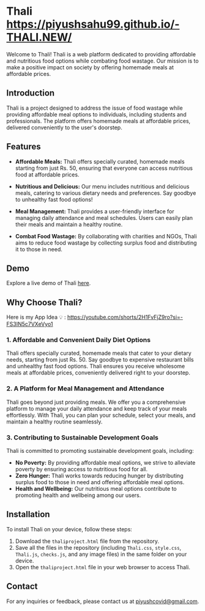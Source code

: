 # Thali https://piyushsahu99.github.io/-THALI.NEW/

Welcome to Thali! Thali is a web platform dedicated to providing affordable and nutritious food options while combating food wastage. Our mission is to make a positive impact on society by offering homemade meals at affordable prices.

## Introduction

Thali is a project designed to address the issue of food wastage while providing affordable meal options to individuals, including students and professionals. The platform offers homemade meals at affordable prices, delivered conveniently to the user's doorstep.

## Features

- **Affordable Meals:** Thali offers specially curated, homemade meals starting from just Rs. 50, ensuring that everyone can access nutritious food at affordable prices.
  
- **Nutritious and Delicious:** Our menu includes nutritious and delicious meals, catering to various dietary needs and preferences. Say goodbye to unhealthy fast food options!

- **Meal Management:** Thali provides a user-friendly interface for managing daily attendance and meal schedules. Users can easily plan their meals and maintain a healthy routine.

- **Combat Food Wastage:** By collaborating with charities and NGOs, Thali aims to reduce food wastage by collecting surplus food and distributing it to those in need.

## Demo

Explore a live demo of Thali [here](https://youtu.be/-Wiybq36bV8?si=2m8ONJSNgqtQK3BN).

## Why Choose Thali?

Here is my App Idea 💡 : https://youtube.com/shorts/2H1FvFjZ9ro?si=-FS3IN5c7VXeVyo1

### 1. Affordable and Convenient Daily Diet Options

Thali offers specially curated, homemade meals that cater to your dietary needs, starting from just Rs. 50. Say goodbye to expensive restaurant bills and unhealthy fast food options. Thali ensures you receive wholesome meals at affordable prices, conveniently delivered right to your doorstep.

### 2. A Platform for Meal Management and Attendance

Thali goes beyond just providing meals. We offer you a comprehensive platform to manage your daily attendance and keep track of your meals effortlessly. With Thali, you can plan your schedule, select your meals, and maintain a healthy routine seamlessly.

### 3. Contributing to Sustainable Development Goals

Thali is committed to promoting sustainable development goals, including:
- **No Poverty:** By providing affordable meal options, we strive to alleviate poverty by ensuring access to nutritious food for all.
- **Zero Hunger:** Thali works towards reducing hunger by distributing surplus food to those in need and offering affordable meal options.
- **Health and Wellbeing:** Our nutritious meal options contribute to promoting health and wellbeing among our users.

## Installation

To install Thali on your device, follow these steps:

1. Download the `thaliproject.html` file from the repository.
2. Save all the files in the repository (including `Thali.css`, `style.css`, `Thali.js`, `checks.js`, and any image files) in the same folder on your device.
3. Open the `thaliproject.html` file in your web browser to access Thali.

## Contact

For any inquiries or feedback, please contact us at [piyushcovid@gmail.com](mailto:piyushcovid@gmail.com).

